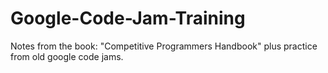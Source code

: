 # Google-Code-Jam-Training
Notes from the book: "Competitive Programmers Handbook" plus practice from old google code jams.
